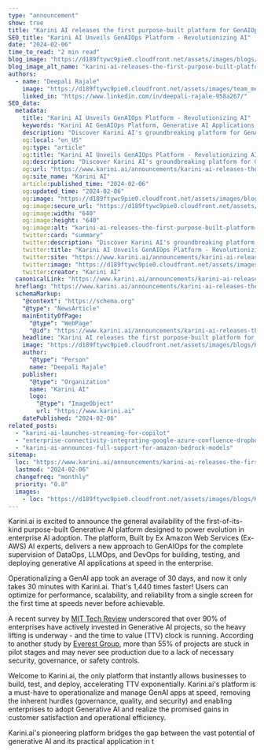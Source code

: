 ```yaml
---
type: "announcement"
show: true
title: "Karini AI releases the first purpose-built platform for GenAIOps"
SEO_title: "Karini AI Unveils GenAIOps Platform - Revolutionizing AI"
date: "2024-02-06"
time_to_read: "2 min read"
blog_image: "https://d189ftywc9pie0.cloudfront.net/assets/images/blogs/Karini_AI_Launches_Revolutionary_GenAIOps_Platform.png"
blog_image_alt_name: "karini-ai-releases-the-first-purpose-built-platform-for-genaiops"
authors:
  - name: "Deepali Rajale"
    image: "https://d189ftywc9pie0.cloudfront.net/assets/images/team_members/deepali-rajale.png"
    linked_in: "https://www.linkedin.com/in/deepali-rajale-958a267/"
SEO_data:
  metadata:
    title: "Karini AI Unveils GenAIOps Platform - Revolutionizing AI"
    keywords: "Karini AI GenAIOps Platform, Generative AI Applications, Enterprise AI Adoption, AI Operational Efficiency, GenAI App Deployment"
    description: "Discover Karini AI's groundbreaking platform for GenAIops, enabling businesses to build, test, and deploy Generative AI apps with ease."
    og:local: "en_US"
    og:type: "article"
    og:title: "Karini AI Unveils GenAIOps Platform - Revolutionizing AI"
    og:description: "Discover Karini AI's groundbreaking platform for GenAIops, enabling businesses to build, test, and deploy Generative AI apps with ease."
    og:url: "https://www.karini.ai/announcements/karini-ai-releases-the-first-purpose-built-platform-for-genaiops"
    og:site_name: "Karini AI"
    article:published_time: "2024-02-06"
    og:updated_time: "2024-02-06"
    og:image: "https://d189ftywc9pie0.cloudfront.net/assets/images/blogs/Karini_AI_Launches_Revolutionary_GenAIOps_Platform.png&w=640&q=75"
    og:image:secure_url: "https://d189ftywc9pie0.cloudfront.net/assets/images/blogs/Karini_AI_Launches_Revolutionary_GenAIOps_Platform.png&w=640&q=75"
    og:image:width: "640"
    og:image:height: "640"
    og:image:alt: "karini-ai-releases-the-first-purpose-built-platform-for-genaiops"
    twitter:card: "summary"
    twitter:description: "Discover Karini AI's groundbreaking platform for GenAIops, enabling businesses to build, test, and deploy Generative AI apps with ease."
    twitter:title: "Karini AI Unveils GenAIOps Platform - Revolutionizing AI"
    twitter:site: "https://www.karini.ai/announcements/karini-ai-releases-the-first-purpose-built-platform-for-genaiops"
    twitter:image: "https://d189ftywc9pie0.cloudfront.net/assets/images/blogs/Karini_AI_Launches_Revolutionary_GenAIOps_Platform.png&w=640&q=75"
    twitter:creator: "Karini AI"
  canonicalLink: "https://www.karini.ai/announcements/karini-ai-releases-the-first-purpose-built-platform-for-genaiops"
  hreflang: "https://www.karini.ai/announcements/karini-ai-releases-the-first-purpose-built-platform-for-genaiops"
  schemaMarkup:
    "@context": "https://schema.org"
    "@type": "NewsArticle"
    mainEntityOfPage:
      "@type": "WebPage"
      "@id": "https://www.karini.ai/announcements/karini-ai-releases-the-first-purpose-built-platform-for-genaiops"
    headline: "Karini AI releases the first purpose-built platform for GenAIOps"
    image: "https://d189ftywc9pie0.cloudfront.net/assets/images/blogs/Karini_AI_Launches_Revolutionary_GenAIOps_Platform.png"
    author:
      "@type": "Person"
      name: "Deepali Rajale"
    publisher:
      "@type": "Organization"
      name: "Karini AI"
      logo:
        "@type": "ImageObject"
        url: "https://www.karini.ai"
    datePublished: "2024-02-06"
related_posts:
  - "karini-ai-launches-streaming-for-copilot"
  - "enterprise-connectivity-integrating-google-azure-confluence-dropbox"
  - "karini-ai-announces-full-support-for-amazon-bedrock-models"
sitemap:
  loc: "https://www.karini.ai/announcements/karini-ai-releases-the-first-purpose-built-platform-for-genaiops"
  lastmod: "2024-02-06"
  changefreq: "monthly"
  priority: "0.8"
  images:
    - loc: "https://d189ftywc9pie0.cloudfront.net/assets/images/blogs/Karini_AI_Launches_Revolutionary_GenAIOps_Platform.png"
---
```


Karini.ai is excited to announce the general availability of the first-of-its-kind purpose-built Generative AI platform designed to power evolution in enterprise AI adoption. The platform, Built by Ex Amazon Web Services (Ex-AWS) AI experts, delivers a new approach to GenAIOps for the complete supervision of DataOps, LLMOps, and DevOps for building, testing, and deploying generative AI applications at speed in the enterprise.

Operationalizing a GenAI app took an average of 30 days, and now it only takes 30 minutes with Karini.ai. That's 1,440 times faster! Users can optimize for performance, scalability, and reliability from a single screen for the first time at speeds never before achievable.

A recent survey by [MIT Tech Review](https://www.technologyreview.com/2023/10/05/1080618/laying-the-foundation-for-data-and-ai-led-growth/) underscored that over 90% of enterprises have actively invested in Generative AI projects, so the heavy lifting is underway - and the time to value (TTV) clock is running. According to another study by [Everest Group](https://www.everestgrp.com/press-releases/enterprises-aim-to-move-beyond-pilots-accelerate-consumption-of-ai-in-2024everest-group-yates-ltd/), more than 55% of projects are stuck in pilot stages and may never see production due to a lack of necessary security, governance, or safety controls.

Welcome to Karini.ai, the only platform that instantly allows businesses to build, test, and deploy, accelerating TTV exponentially. Karini.ai's platform is a must-have to operationalize and manage GenAI apps at speed, removing the inherent hurdles (governance, quality, and security) and enabling enterprises to adopt Generative AI and realize the promised gains in customer satisfaction and operational efficiency.

Karini.ai's pioneering platform bridges the gap between the vast potential of generative AI and its practical application in t
